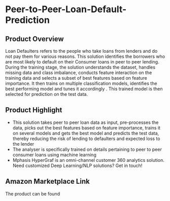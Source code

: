 # Peer-to-Peer-Loan-Default-Prediction

## Product Overview

Loan Defaulters refers to the people who take loans from lenders and do not pay them for various reasons. This solution identifies the borrowers who are most likely to default on their Consumer loans  in peer to peer lending. During the training stage, the solution understands the dataset, handles missing data and class imbalance, conducts feature interaction on the training data and selects a subset of best features based on feature importance. It then trains on multiple classification models, identifies the best performing model and tunes it accordingly . This trained model is then selected for prediction on the test data.

## Product Highlight
* This solution takes peer to peer loan data as input, pre-processes the data, picks out the best features based on feature importance, trains it on several models and gets the best model and predicts the test data, thereby reducing the risk of lending to defaulters and expected loss to the lender
* The analyser is specifically trained on details pertaining to peer to peer consumer loans using machine learning
* Mphasis HyperGraf is an omni-channel customer 360 analytics solution. Need customized Deep Learning/NLP solutions? Get in touch!

## Amazon Marketplace Link
The product can be found <here>

